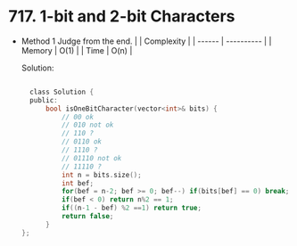 # 717. 1-bit and 2-bit Characters

- Method 1
  Judge from the end.
  | | Complexity |
  | ------ | ---------- |
  | Memory | O(1) |
  | Time | O(n) |

  Solution:

  ```h

    class Solution {
    public:
        bool isOneBitCharacter(vector<int>& bits) {
            // 00 ok
            // 010 not ok
            // 110 ?
            // 0110 ok
            // 1110 ?
            // 01110 not ok
            // 11110 ?
            int n = bits.size();
            int bef;
            for(bef = n-2; bef >= 0; bef--) if(bits[bef] == 0) break;
            if(bef < 0) return n%2 == 1;
            if((n-1 - bef) %2 ==1) return true;
            return false;
        }
  };

  ```

<!-- - Method 2

    This is another method.

    | |   Complexity  |
    | ----------- | ----------- |
    |  Memory     | O(n) |
    |      Time       |  O(n) |


    Solution:

    ``` h



    ```

- Additional Knowledge:

    Here are some additional knowledge.



<br> -->
